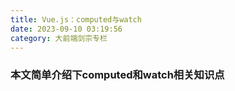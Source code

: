 ```yaml
---
title: Vue.js：computed与watch
date: 2023-09-10 03:19:56
category: 大前端剑宗专栏
---
```


### 本文简单介绍下computed和watch相关知识点
